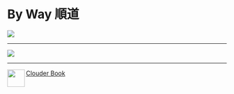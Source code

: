 By Way 順道
===
![](https://m3.ypcloud.com/cms/byway_5c48c647ef.png)

---
![](https://m3.ypcloud.com/cms/plebs_ef8b18d6a0.png)

---
<img align="left" height="40" src="https://m3.ypcloud.com/cms/jdi_cards_clouder_cms_6eae937bb7.png"> [Clouder Book](https://github.com/YPCloudInc/Clouder/blob/main/md/book.md)
